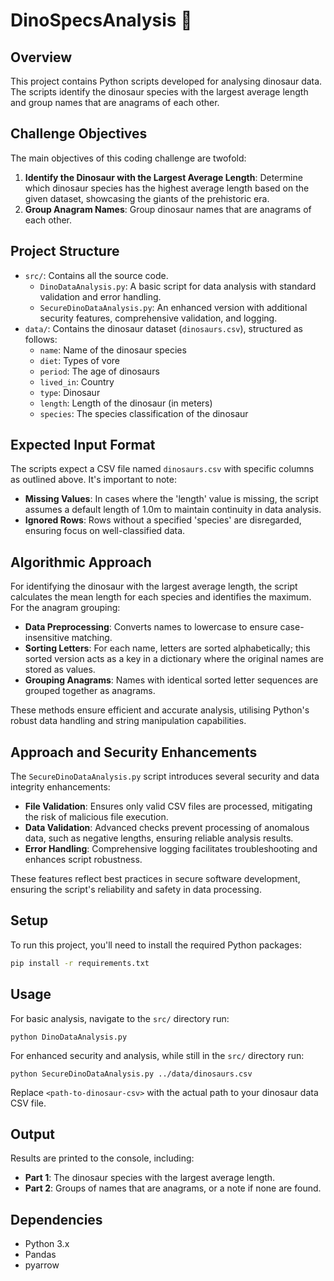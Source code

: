 
# DinoSpecsAnalysis 🦖

## Overview
This project contains Python scripts developed for analysing dinosaur data. The scripts identify the dinosaur species with the largest average length and group names that are anagrams of each other.

## Challenge Objectives
The main objectives of this coding challenge are twofold:
1. **Identify the Dinosaur with the Largest Average Length**: Determine which dinosaur species has the highest average length based on the given dataset, showcasing the giants of the prehistoric era.
2. **Group Anagram Names**: Group dinosaur names that are anagrams of each other.

## Project Structure
- `src/`: Contains all the source code.
  - `DinoDataAnalysis.py`: A basic script for data analysis with standard validation and error handling.
  - `SecureDinoDataAnalysis.py`: An enhanced version with additional security features, comprehensive validation, and logging.
- `data/`: Contains the dinosaur dataset (`dinosaurs.csv`), structured as follows:
  - `name`: Name of the dinosaur species
  - `diet`: Types of vore
  - `period`: The age of dinosaurs
  - `lived_in`: Country
  - `type`: Dinosaur
  - `length`: Length of the dinosaur (in meters)
  - `species`: The species classification of the dinosaur

## Expected Input Format
The scripts expect a CSV file named `dinosaurs.csv` with specific columns as outlined above. It's important to note:
- **Missing Values**: In cases where the 'length' value is missing, the script assumes a default length of 1.0m to maintain continuity in data analysis.
- **Ignored Rows**: Rows without a specified 'species' are disregarded, ensuring focus on well-classified data.

## Algorithmic Approach
For identifying the dinosaur with the largest average length, the script calculates the mean length for each species and identifies the maximum. For the anagram grouping:
- **Data Preprocessing**: Converts names to lowercase to ensure case-insensitive matching.
- **Sorting Letters**: For each name, letters are sorted alphabetically; this sorted version acts as a key in a dictionary where the original names are stored as values.
- **Grouping Anagrams**: Names with identical sorted letter sequences are grouped together as anagrams.

These methods ensure efficient and accurate analysis, utilising Python's robust data handling and string manipulation capabilities.

## Approach and Security Enhancements
The `SecureDinoDataAnalysis.py` script introduces several security and data integrity enhancements:
- **File Validation**: Ensures only valid CSV files are processed, mitigating the risk of malicious file execution.
- **Data Validation**: Advanced checks prevent processing of anomalous data, such as negative lengths, ensuring reliable analysis results.
- **Error Handling**: Comprehensive logging facilitates troubleshooting and enhances script robustness.

These features reflect best practices in secure software development, ensuring the script's reliability and safety in data processing.

## Setup
To run this project, you'll need to install the required Python packages:

```bash
pip install -r requirements.txt
```

## Usage
For basic analysis, navigate to the `src/` directory run:

```
python DinoDataAnalysis.py
```

For enhanced security and analysis, while still in the `src/` directory run:

```
python SecureDinoDataAnalysis.py ../data/dinosaurs.csv
```

Replace `<path-to-dinosaur-csv>` with the actual path to your dinosaur data CSV file.

## Output
Results are printed to the console, including:
- **Part 1**: The dinosaur species with the largest average length.
- **Part 2**: Groups of names that are anagrams, or a note if none are found.

## Dependencies
- Python 3.x
- Pandas
- pyarrow
